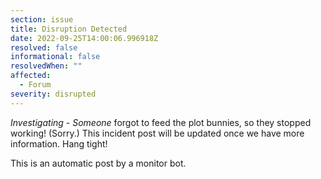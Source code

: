 ```yaml
---
section: issue
title: Disruption Detected
date: 2022-09-25T14:00:06.996918Z
resolved: false
informational: false
resolvedWhen: ""
affected:
  - Forum
severity: disrupted
---
```

*Investigating* - _Someone_ forgot to feed the plot bunnies, so they stopped working! (Sorry.) This incident post will be updated once we have more information. Hang tight!

This is an automatic post by a monitor bot.
        